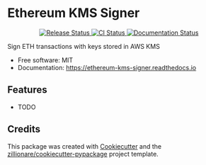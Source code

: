 # Ethereum KMS Signer


<p align="center">
<a href="https://pypi.python.org/pypi/ethereum_kms_signer">
    <img src="https://img.shields.io/pypi/v/ethereum_kms_signer.svg"
        alt = "Release Status">
</a>

<a href="https://github.com/meetmangukiya/ethereum_kms_signer/actions">
    <img src="https://github.com/meetmangukiya/ethereum_kms_signer/actions/workflows/main.yml/badge.svg?branch=release" alt="CI Status">
</a>

<a href="https://ethereum-kms-signer.readthedocs.io/en/latest/?badge=latest">
    <img src="https://readthedocs.org/projects/ethereum-kms-signer/badge/?version=latest" alt="Documentation Status">
</a>

</p>


Sign ETH transactions with keys stored in AWS KMS


* Free software: MIT
* Documentation: <https://ethereum-kms-signer.readthedocs.io>


## Features

* TODO

## Credits

This package was created with [Cookiecutter](https://github.com/audreyr/cookiecutter) and the [zillionare/cookiecutter-pypackage](https://github.com/zillionare/cookiecutter-pypackage) project template.
